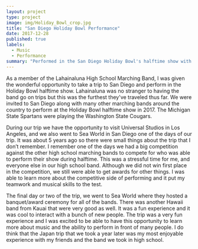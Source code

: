 ```yaml
---
layout: project
type: project
image: img/Holiday_Bowl_crop.jpg
title: "San Diego Holiday Bowl Performance"
date: 2017-12-28
published: true
labels:
  - Music
  - Performance
summary: "Performed in the San Diego Holiday Bowl's halftime show with my highschool marching band."
---
```


As a member of the Lahainaluna High School Marching Band, I was given the wonderful opportunity to take a trip to San Diego and perform in the Holiday Bowl halftime show. Lahainaluna was no stranger to having the band go on trips but this was the furthest they've traveled thus far. We were invited to San Diego along with many other marching bands around the country to perform at the Holiday Bowl halftime show in 2017. The Michigan State Spartans were playing the Washington State Cougars.

During our trip we have the opportunity to visit Universal Studios in Los Angeles, and we also went to Sea World in San Diego one of the days of our trip. It was about 5 years ago so there were small things about the trip that I don’t remember. I remember one of the days we had a big competition against the other high school marching bands to compete for who was able to perform their show during halftime. This was a stressful time for me, and everyone else in our high school band. Although we did not win first place in the competition, we still were able to get awards for other things. I was able to learn more about the competitive side of performing and it put my teamwork and musical skills to the test.

The final day or two of the trip, we went to Sea World where they hosted a banquet/award ceremony for all of the bands. There was another Hawaii band from Kauai that were very good as well. It was a fun experience and it was cool to interact with a bunch of new people. The trip was a very fun experience and I was excited to be able to have this opportunity to learn more about music and the ability to perform in front of many people. I do think that the Japan trip that we took a year later was my most enjoyable experience with my friends and the band we took in high school.
